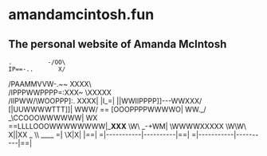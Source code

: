 # amandamcintosh.fun
##  The personal website of Amanda McIntosh


    .          -/OO\
    IP==-..       X/
   /PAAMMVVW-.~~  XXXX\\\
  /IPPPWWPPPP=:XXX~   \XXXXX\
 /IIPWW/\WOOPPP]:.       XXXX|
|I_=|   ||WWIIPPPP]]---WWXXX/
       [|UUWWWWTTT]]|  WWW/ ==
       [OOOPPPPWWWWO|  WW._/
       _\CCOOOWWWWWW|  WX\
   ==LLLLOOOWWWWWWWW|___XXX__
    \W\ _-+WM|   \WWWWXXXXX
     \W\\W\             X||XX
_      \\\              ____ 
=|       \X|X|          |==|
=|-----------|----------|==|
=|-----------|----------|==|


